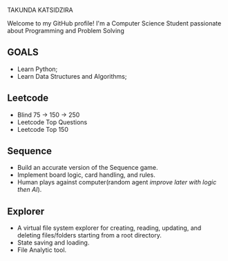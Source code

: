 TAKUNDA KATSIDZIRA

Welcome to my GitHub profile! I'm a Computer Science Student passionate about Programming and Problem Solving

## GOALS
*  Learn Python;
*  Learn Data Structures and Algorithms;

## Leetcode

* Blind 75 -> 150 -> 250
* Leetcode Top Questions
* Leetcode Top 150


## Sequence

* Build an accurate version of the Sequence game.
* Implement board logic, card handling, and rules.
* Human plays against computer(random agent *improve later with logic then AI*).


## Explorer

* A virtual  file system explorer for creating, reading, updating, and deleting files/folders starting from a root directory. 
* State saving and loading.
* File Analytic tool.
